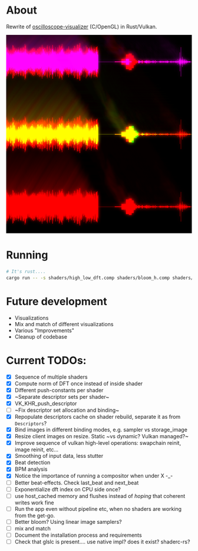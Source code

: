 # About

Rewrite of [oscilloscope-visualizer](https://github.com/alexd2580/oscilloscope-visualizer) (C/OpenGL) in Rust/Vulkan.

![current snapshot](./snapshot.png)

# Running

```bash
# It's rust....
cargo run -- -s shaders/high_low_dft.comp shaders/bloom_h.comp shaders/bloom_v.comp shaders/bloom_combine.comp
```

# Future development

* Visualizations
* Mix and match of different visualizations
* Various "Improvements"
* Cleanup of codebase

# Current TODOs:

- [x] Sequence of multiple shaders
- [x] Compute norm of DFT once instead of inside shader
- [x] Different push-constants per shader
- [x] ~Separate descriptor sets per shader~
- [x] VK_KHR_push_descriptor
- [ ] ~Fix descriptor set allocation and binding~
- [x] Repopulate descriptors cache on shader rebuild, separate it as from `Descriptors`?
- [x] Bind images in different binding modes, e.g. sampler vs storage_image
- [x] Resize client images on resize. Static ~vs dynamic? Vulkan managed?~
- [x] Improve sequence of vulkan high-level operations: swapchain reinit, image reinit, etc...
- [x] Smoothing of input data, less stutter
- [x] Beat detection
- [x] BPM analysis
- [x] Notice the importance of running a compositor when under X -_-
- [ ] Better beat-effects. Check last_beat and next_beat
- [ ] Exponentialize dft index on CPU side once?
- [ ] use host_cached memory and flushes instead of _hoping_ that coherent writes work fine
- [ ] Run the app even without pipeline etc, when no shaders are working from the get-go.
- [ ] Better bloom? Using linear image samplers?
- [ ] mix and match
- [ ] Document the installation process and requirements
- [ ] Check that glslc is present.... use native impl? does it exist? shaderc-rs?
